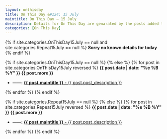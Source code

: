 ```yaml
---
layout: onthisday
title: On This Day &#124; 15 July
maintitle: On This Day — 15 July
description: Details for On This Day are genarated by the posts added to the website so the content is subject to changes/updates over time.
categories: [On This Day]
---
```


{% if site.categories.OnThisDay15July == null and site.categories.Repeat15July == null %}
<strong>Sorry no known details for today</strong>
{% endif %}

{% if site.categories.OnThisDay15July == null %}
{% else %}
{% for post in site.categories.OnThisDay15July reversed %}
<strong>{{ post.date | date: "%e %B %Y" }} {{ post.more }}</strong>
<ul>
<li> ——: <a href="{{ post.url }}"><strong>{{ post.maintitle }}</strong> - {{ post.post_description }}</a></li>
</ul>
{% endfor %}
{% endif %}

{% if site.categories.Repeat15July == null %}
{% else %}
{% for post in site.categories.Repeat15July reversed %}
<strong>{{ post.date | date: "%e %B %Y" }} {{ post.more }}</strong>
<ul>
<li> ——: <a href="{{ post.url }}"><strong>{{ post.maintitle }}</strong> - {{ post.post_description }}</a></li>
</ul>
{% endfor %}
{% endif %}
